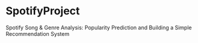 # SpotifyProject
Spotify Song &amp; Genre Analysis: Popularity Prediction and Building a Simple Recommendation System
